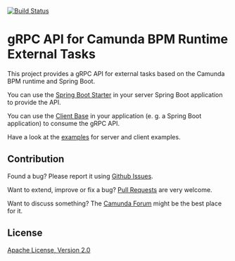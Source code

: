 [![Build Status](https://travis-ci.com/tmetzke/camunda-bpm-grpc-external-task.svg?branch=master)](https://travis-ci.org/tmetzke/camunda-bpm-grpc-external-task)
# gRPC API for Camunda BPM Runtime External Tasks
This project provides a gRPC API for external tasks based on the Camunda BPM runtime and Spring Boot.

You can use the [Spring Boot Starter](./starter) in your server Spring Boot application to provide the API.

You can use the [Client Base](./client-core) in your application (e. g. a Spring Boot application) to consume the gRPC API.

Have a look at the [examples](./examples) for server and client examples.

## Contribution

Found a bug? Please report it using [Github Issues](../../issues).

Want to extend, improve or fix a bug? [Pull Requests](../../pulls) are very welcome.

Want to discuss something? The [Camunda Forum](https://forum.camunda.org/c/community-extensions) might be the best place for it.

## License

[Apache License, Version 2.0](./LICENSE)
